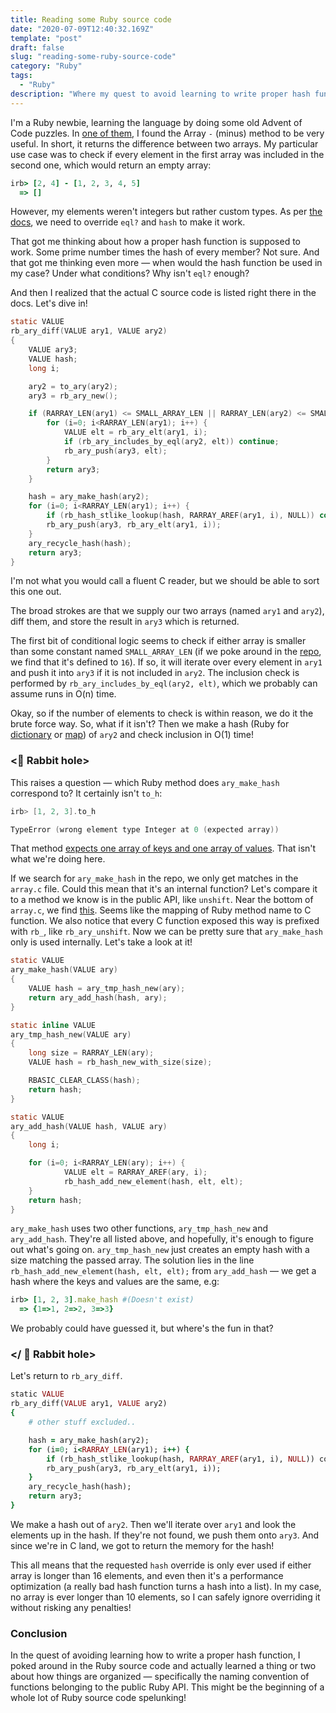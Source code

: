 ```yaml
---
title: Reading some Ruby source code
date: "2020-07-09T12:40:32.169Z"
template: "post"
draft: false
slug: "reading-some-ruby-source-code"
category: "Ruby"
tags:
  - "Ruby"
description: "Where my quest to avoid learning to write proper hash functions made me dive into the Ruby source."
---
```


I'm a Ruby newbie, learning the language by doing some old Advent of Code puzzles. In [one of them](https://adventofcode.com/2015/day/16), I found the Array `-` (minus) method to be very useful. In short, it returns the difference between two arrays. My particular use case was to check if every element in the first array was included in the second one, which would return an empty array:

```ruby
irb> [2, 4] - [1, 2, 3, 4, 5]
  => []
```

However, my elements weren't integers but rather custom types. As per [the docs](https://ruby-doc.org/core-2.7.1/Array.html#method-i-2D), we need to override `eql?` and `hash` to make it work.

That got me thinking about how a proper hash function is supposed to work. Some prime number times the hash of every member? Not sure. And that got me thinking even more — when would the hash function be used in my case? Under what conditions? Why isn't `eql?` enough?

And then I realized that the actual C source code is listed right there in the docs. Let's dive in!

```c
static VALUE
rb_ary_diff(VALUE ary1, VALUE ary2)
{
    VALUE ary3;
    VALUE hash;
    long i;

    ary2 = to_ary(ary2);
    ary3 = rb_ary_new();

    if (RARRAY_LEN(ary1) <= SMALL_ARRAY_LEN || RARRAY_LEN(ary2) <= SMALL_ARRAY_LEN) {
        for (i=0; i<RARRAY_LEN(ary1); i++) {
            VALUE elt = rb_ary_elt(ary1, i);
            if (rb_ary_includes_by_eql(ary2, elt)) continue;
            rb_ary_push(ary3, elt);
        }
        return ary3;
    }

    hash = ary_make_hash(ary2);
    for (i=0; i<RARRAY_LEN(ary1); i++) {
        if (rb_hash_stlike_lookup(hash, RARRAY_AREF(ary1, i), NULL)) continue;
        rb_ary_push(ary3, rb_ary_elt(ary1, i));
    }
    ary_recycle_hash(hash);
    return ary3;
}
```

I'm not what you would call a fluent C reader, but we should be able to sort this one out.

The broad strokes are that we supply our two arrays (named `ary1` and `ary2`), diff them, and store the result in `ary3` which is returned.

The first bit of conditional logic seems to check if either array is smaller than some constant named `SMALL_ARRAY_LEN` (if we poke around in the [repo](https://github.com/ruby/ruby/blob/master/array.c#L47), we find that it's defined to `16`). If so, it will iterate over every element in `ary1` and push it into `ary3` if it is not included in `ary2`. The inclusion check is performed by `rb_ary_includes_by_eql(ary2, elt)`, which we probably can assume runs in O(n) time.

Okay, so if the number of elements to check is within reason, we do it the brute force way. So, what if it isn't? Then we make a hash (Ruby for [dictionary](https://docs.python.org/3/tutorial/datastructures.html#dictionaries) or [map](https://developer.mozilla.org/en-US/docs/Web/JavaScript/Reference/Global_Objects/Map)) of `ary2` and check inclusion in O(1) time!

### <🐰 Rabbit hole>

This raises a question — which Ruby method does `ary_make_hash` correspond to? It certainly isn't `to_h`:

```c
irb> [1, 2, 3].to_h

TypeError (wrong element type Integer at 0 (expected array))
```

That method [expects one array of keys and one array of values](https://ruby-doc.org/core-2.7.1/Array.html#method-i-to_h). That isn't what we're doing here.

If we search for `ary_make_hash` in the repo, we only get matches in the `array.c` file. Could this mean that it's an internal function? Let's compare it to a method we know is in the public API, like `unshift`. Near the bottom of `array.c`, we find [this](https://github.com/ruby/ruby/blob/master/array.c#L8074). Seems like the mapping of Ruby method name to C function. We also notice that every C function exposed this way is prefixed with `rb_`, like `rb_ary_unshift`. Now we can be pretty sure that `ary_make_hash` only is used internally. Let's take a look at it!

```c
static VALUE
ary_make_hash(VALUE ary)
{
    VALUE hash = ary_tmp_hash_new(ary);
    return ary_add_hash(hash, ary);
}

static inline VALUE
ary_tmp_hash_new(VALUE ary)
{
    long size = RARRAY_LEN(ary);
    VALUE hash = rb_hash_new_with_size(size);

    RBASIC_CLEAR_CLASS(hash);
    return hash;
}

static VALUE
ary_add_hash(VALUE hash, VALUE ary)
{
    long i;

    for (i=0; i<RARRAY_LEN(ary); i++) {
			VALUE elt = RARRAY_AREF(ary, i);
			rb_hash_add_new_element(hash, elt, elt);
    }
    return hash;
}
```

`ary_make_hash` uses two other functions, `ary_tmp_hash_new` and `ary_add_hash`. They're all listed above, and hopefully, it's enough to figure out what's going on. `ary_tmp_hash_new` just creates an empty hash with a size matching the passed array. The solution lies in the line `rb_hash_add_new_element(hash, elt, elt);` from `ary_add_hash` — we get a hash where the keys and values are the same, e.g:

```ruby
irb> [1, 2, 3].make_hash #(Doesn't exist)
  => {1=>1, 2=>2, 3=>3}
```

We probably could have guessed it, but where's the fun in that?

### </ 🐰 Rabbit hole>

Let's return to `rb_ary_diff`.

```ruby
static VALUE
rb_ary_diff(VALUE ary1, VALUE ary2)
{
    # other stuff excluded..

    hash = ary_make_hash(ary2);
    for (i=0; i<RARRAY_LEN(ary1); i++) {
        if (rb_hash_stlike_lookup(hash, RARRAY_AREF(ary1, i), NULL)) continue;
        rb_ary_push(ary3, rb_ary_elt(ary1, i));
    }
    ary_recycle_hash(hash);
    return ary3;
}
```

We make a hash out of `ary2`. Then we'll iterate over `ary1` and look the elements up in the hash. If they're not found, we push them onto `ary3`. And since we're in C land, we got to return the memory for the hash!

This all means that the requested `hash` override is only ever used if either array is longer than 16 elements, and even then it's a performance optimization (a really bad hash function turns a hash into a list). In my case, no array is ever longer than 10 elements, so I can safely ignore overriding it without risking any penalties!

### Conclusion

In the quest of avoiding learning how to write a proper hash function, I poked around in the Ruby source code and actually learned a thing or two about how things are organized — specifically the naming convention of functions belonging to the public Ruby API. This might be the beginning of a whole lot of Ruby source code spelunking!
